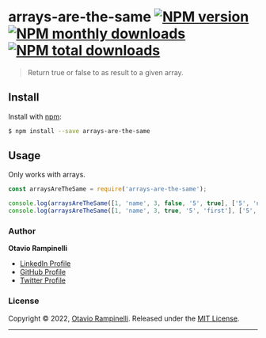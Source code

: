 # arrays-are-the-same [![NPM version](https://img.shields.io/npm/v/arrays-are-the-same.svg?style=flat)](https://www.npmjs.com/package/arrays-are-the-same) [![NPM monthly downloads](https://img.shields.io/npm/dm/arrays-are-the-same.svg?style=flat)](https://npmjs.org/package/arrays-are-the-same) [![NPM total downloads](https://img.shields.io/npm/dt/arrays-are-the-same.svg?style=flat)](https://npmjs.org/package/arrays-are-the-same)

> Return true or false to as result to a given array.


## Install

Install with [npm](https://www.npmjs.com/):

```sh
$ npm install --save arrays-are-the-same
```

## Usage

Only works with arrays.

```js
const arraysAreTheSame = require('arrays-are-the-same');

console.log(arraysAreTheSame([1, 'name', 3, false, '5', true], ['5', 'name', 3, true, 1, false])); //=> true
console.log(arraysAreTheSame([1, 'name', 3, true, '5', 'first'], ['5', 'name', 3, true, 1, false])); //=> false

```

### Author

**Otavio Rampinelli**

* [LinkedIn Profile](https://linkedin.com/in/otarampinelli)
* [GitHub Profile](https://github.com/otarampinelli)
* [Twitter Profile](https://twitter.com/otarampinelli)

### License

Copyright © 2022, [Otavio Rampinelli](https://github.com/otarampinelli).
Released under the [MIT License](LICENSE).

***